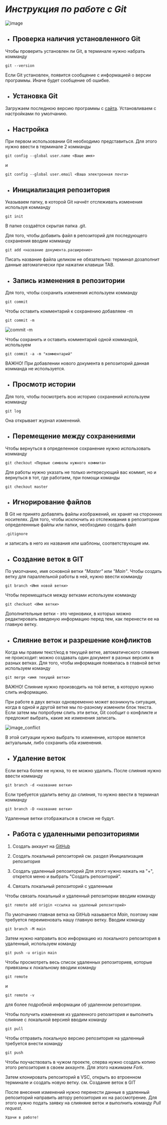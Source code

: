 # ***Инструкция по работе с Git***
![image](Git_Пейн.jpg)
* ## Проверка наличия установленного Git

Чтобы проверить установлен ли Git, в терминале нужно набрать комманду 
```
git --version
```
 Если Git установлен, появится сообщение с информацией о версии программы. Иначе будет сообщение об ошибке.
* ## Установка Git

Загружаем последнюю версию программы с
 [сайта](https://git-scm.com/downloads).
Установливаем с настройками по умолчанию.
* ## Настройка

При первом использовании Git необходимо представиться. Для этого нужно ввести в терминале 2 комманды
```
git config --global user.name <Ваше имя>
```
и
```
git config --global user.email <Ваша электронная почта>
```
* ## Инициализация репозитория

Указываем папку, в которой 
Git начнёт отслеживать изменения используя комманду
```
git init
```
В папке создаётся скрытая папка .git.

Для того, чтобы добавить файл в репозиторий для последующего сохранения вводим комманду
```
git add <название документа.расширение>
```
 Писать название файла целиком не обязательно: терминал дозаполнит данные автоматически при нажатии клавиши TAB.
* ## Запись изменения в репозитории

Для того, чтобы сохранить изменения используем комманду
```
git commit
```
Чтобы оставить комментарий к сохранению добавляем -m
```
git commit -m
```

![commit -m](commi%20-m.jpg)

Чтобы сохранить и оставить комментарий одной коммандой, используем
```
git commit -a -m "комментарий"
```
ВАЖНО! При добавлении нового документа в репозиторий данная комманда не используется.
* ## Просмотр истории

Для того, чтобы посмотреть всю историю сохранений используем комманду
```
git log
```
Она открывает журнал изменений.
* ## Перемещение между сохранениями  

Чтобы вернуться в определенное сохранение нужно использовать комманду
```
git checkout <Первые символы нужного коммита>
```
Для работы нужно указать не только 
интересующий вас коммит, но и вернуться 
в тот, где работаем, при помощи команды 
```
git checkout master
```
* ## Игнорирование файлов

В Git не принято добавлять файлы 
изображений, их хранят на сторонних 
носителях. Для того, чтобы исключить из отслеживания в репозитории определеннные файлы или папки, необходимо создать файл
```
.gitignore
```
и записать в него их названия или шаблоны, соответствующие им.
* ## Создание веток в GIT

По умолчанию, имя основной ветки *"Master"* или *"Main"*. Чтобы создать ветку для параллельной работы в ней, нужно ввести комманду
```
git branch <Имя новой ветки>
```
Чтобы перемещаться между ветками используем комманду
```
git checkuot <Имя ветки>
```
Дополнительные ветки - это черновики, в которых можно редактировать введеную информацию перед тем, как перенести ее на главную ветку.
* ## Слияние веток и разрешение конфликтов

Когда мы правим текст/код в текущей ветке, 
автоматического слияния не происходит: можно 
создавать один документ в разных версиях 
в разных ветках. Для того, чтобы 
информация появилась в главной ветке используем команду 
```
git merge <имя текущей ветки>
```
ВАЖНО! Слияние нужно производить на той ветке, в которую нужно слить информацию.

При работе в двух ветках одновременно может возникнуть ситуация, когда в одной и другой 
ветке мы по-разному изменили блок текста. Если затем мы попробуем слить эти ветки, Git 
сообщит о конфликте и предложит выбрать, какие же изменения записать.

![image_conflict](Конфликт.jpg)

В этой ситуации нужно выбрать то изменение, которое является актуальным, либо сохранить оба изменения.
* ## Удаление веток
Если ветка более не нужна, то ее можно удалить. После слияния нужно ввести комманду
```
git branch -d <название ветки>
```
Если требуется удалить ветку до слияния, то нужно ввести в терминал комманду
```
git branch -D <название ветки>
```
Удаленные ветки отображаться в списке не будут.

* ## Работа с удаленными репозиториями
1. Создать аккаунт на [GitHub](https://github.com/)

2. Создать локальный репозиторий
см. раздел Инициализация репозитория

3. Создать удаленный репозиторий
Для этого нужно нажать на "+", открется меню и выбрать "Создать репозиторий".

4. Связать локальный репозиторий с удаленным

Чтобы связать локальный и удаленный репозитории вводим команду

```
git remote add origin <ссылка на удаленый репозиторий>
```
По умолчанию главная ветка на GitHub называется *Main*, поэтому нам требуется переименовать нашу главную ветку. Вводим команду
```
git branch -M main
```
Затем нужно направить всю информацию из локального репозитория в удаленный, используем команду
```
git push -u origin main
```

Чтобы просмотреть весь список удаленных репозиториев, которые привязаны к локальному вводим команду

```
git remote
```
и
```
git remote -v
```
для более подробной информации об удаленном репозитории.

Чтобы получить изменения из удаленного репозитория и выполнить слияние с локальной версией вводим команду
```
git pull
```
Чтобы отправить локальную версию репозитория на удаленный требуется внести команду
```
git push
```
Чтобы поучаствовать в чужом проекте, сперва нужно создать копию этого репозитория в своем аккаунте. Для этого нажимаем *Fork*.

Затем клонировать репозиторий в VSC, открыть во втроенном терминале и создать новую ветку.
см. Создание веток в GIT

После внесения изменений нужно перенести данные в удаленный репозиторий направить автору репозитория их на рассмотрение. Для этого нужно подать заявку на слияняие веток и выполнить команду *Pull request*.

```
Удачи в работе!
```